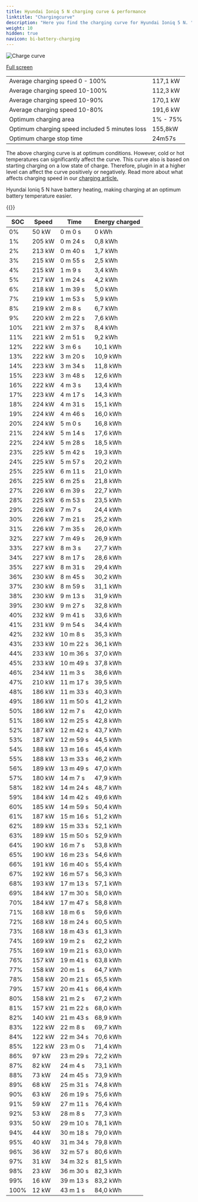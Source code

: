 ```yaml
---
title: Hyundai Ioniq 5 N charging curve & performance
linktitle: "Chargingcurve"
description: "Here you find the charging curve for Hyundai Ioniq 5 N. "
weight: 10
hidden: true
navicon: bi-battery-charging
---
```

<!-- markdownlint-disable MD033 -->
<img src="../chargingcurve.svg" alt="Charge curve" class="img-fluid">

[Full screen](../chargingcurve.svg)


<table class="table table-striped">
<tbody>
<tr>
<td>Average charging speed 0 - 100% </td><td>117,1 kW</td>
</tr>
<tr>
<td>Average charging speed 10-100%</td><td>112,3 kW</td>
</tr>
<tr>
<td>Average charging speed 10-90%</td><td>170,1 kW</td>
</tr>
<tr>
<td>Average charging speed 10-80%</td><td>191,6 kW</td>
</tr>
<tr>
<td>Optimum charging area</td><td>1% - 75%</td>
</tr>
<tr>
<td>Optimum charging speed included 5 minutes loss</td><td>155,8kW</td>
</tr>
<tr>
<td>Optimum charge stop time</td><td>24m57s</td>
</tr>
</tbody>
</table>


The above charging curve is at optimum conditions. However, cold or hot temperatures can significantly affect the curve. This curve also is based on starting charging on a low state of charge. Therefore, plugin in at a higher level can affect the curve positively or negatively. Read more about what affects charging speed in our [charging article.](../../../../../technology/battery/charging/) 


Hyundai Ioniq 5 N have battery heating, making charging at an optimum battery temperature easier. 


{{<evkxdisplayaddarticle />}}
<table class="table table-striped">
<thead>
<tr><th>SOC</th><th>Speed</th><th>Time</th><th>Energy charged</th></tr>
</thead>
<tbody>
<tr>
<td>0%</td><td>50 kW</td><td> 0 m 0 s </td><td>0 kWh </td>
</tr>
<tr>
<td>1%</td><td>205 kW</td><td> 0 m 24 s </td><td>0,8 kWh </td>
</tr>
<tr>
<td>2%</td><td>213 kW</td><td> 0 m 40 s </td><td>1,7 kWh </td>
</tr>
<tr>
<td>3%</td><td>215 kW</td><td> 0 m 55 s </td><td>2,5 kWh </td>
</tr>
<tr>
<td>4%</td><td>215 kW</td><td> 1 m 9 s </td><td>3,4 kWh </td>
</tr>
<tr>
<td>5%</td><td>217 kW</td><td> 1 m 24 s </td><td>4,2 kWh </td>
</tr>
<tr>
<td>6%</td><td>218 kW</td><td> 1 m 39 s </td><td>5,0 kWh </td>
</tr>
<tr>
<td>7%</td><td>219 kW</td><td> 1 m 53 s </td><td>5,9 kWh </td>
</tr>
<tr>
<td>8%</td><td>219 kW</td><td> 2 m 8 s </td><td>6,7 kWh </td>
</tr>
<tr>
<td>9%</td><td>220 kW</td><td> 2 m 22 s </td><td>7,6 kWh </td>
</tr>
<tr>
<td>10%</td><td>221 kW</td><td> 2 m 37 s </td><td>8,4 kWh </td>
</tr>
<tr>
<td>11%</td><td>221 kW</td><td> 2 m 51 s </td><td>9,2 kWh </td>
</tr>
<tr>
<td>12%</td><td>222 kW</td><td> 3 m 6 s </td><td>10,1 kWh </td>
</tr>
<tr>
<td>13%</td><td>222 kW</td><td> 3 m 20 s </td><td>10,9 kWh </td>
</tr>
<tr>
<td>14%</td><td>223 kW</td><td> 3 m 34 s </td><td>11,8 kWh </td>
</tr>
<tr>
<td>15%</td><td>223 kW</td><td> 3 m 48 s </td><td>12,6 kWh </td>
</tr>
<tr>
<td>16%</td><td>222 kW</td><td> 4 m 3 s </td><td>13,4 kWh </td>
</tr>
<tr>
<td>17%</td><td>223 kW</td><td> 4 m 17 s </td><td>14,3 kWh </td>
</tr>
<tr>
<td>18%</td><td>224 kW</td><td> 4 m 31 s </td><td>15,1 kWh </td>
</tr>
<tr>
<td>19%</td><td>224 kW</td><td> 4 m 46 s </td><td>16,0 kWh </td>
</tr>
<tr>
<td>20%</td><td>224 kW</td><td> 5 m 0 s </td><td>16,8 kWh </td>
</tr>
<tr>
<td>21%</td><td>224 kW</td><td> 5 m 14 s </td><td>17,6 kWh </td>
</tr>
<tr>
<td>22%</td><td>224 kW</td><td> 5 m 28 s </td><td>18,5 kWh </td>
</tr>
<tr>
<td>23%</td><td>225 kW</td><td> 5 m 42 s </td><td>19,3 kWh </td>
</tr>
<tr>
<td>24%</td><td>225 kW</td><td> 5 m 57 s </td><td>20,2 kWh </td>
</tr>
<tr>
<td>25%</td><td>225 kW</td><td> 6 m 11 s </td><td>21,0 kWh </td>
</tr>
<tr>
<td>26%</td><td>225 kW</td><td> 6 m 25 s </td><td>21,8 kWh </td>
</tr>
<tr>
<td>27%</td><td>226 kW</td><td> 6 m 39 s </td><td>22,7 kWh </td>
</tr>
<tr>
<td>28%</td><td>225 kW</td><td> 6 m 53 s </td><td>23,5 kWh </td>
</tr>
<tr>
<td>29%</td><td>226 kW</td><td> 7 m 7 s </td><td>24,4 kWh </td>
</tr>
<tr>
<td>30%</td><td>226 kW</td><td> 7 m 21 s </td><td>25,2 kWh </td>
</tr>
<tr>
<td>31%</td><td>226 kW</td><td> 7 m 35 s </td><td>26,0 kWh </td>
</tr>
<tr>
<td>32%</td><td>227 kW</td><td> 7 m 49 s </td><td>26,9 kWh </td>
</tr>
<tr>
<td>33%</td><td>227 kW</td><td> 8 m 3 s </td><td>27,7 kWh </td>
</tr>
<tr>
<td>34%</td><td>227 kW</td><td> 8 m 17 s </td><td>28,6 kWh </td>
</tr>
<tr>
<td>35%</td><td>227 kW</td><td> 8 m 31 s </td><td>29,4 kWh </td>
</tr>
<tr>
<td>36%</td><td>230 kW</td><td> 8 m 45 s </td><td>30,2 kWh </td>
</tr>
<tr>
<td>37%</td><td>230 kW</td><td> 8 m 59 s </td><td>31,1 kWh </td>
</tr>
<tr>
<td>38%</td><td>230 kW</td><td> 9 m 13 s </td><td>31,9 kWh </td>
</tr>
<tr>
<td>39%</td><td>230 kW</td><td> 9 m 27 s </td><td>32,8 kWh </td>
</tr>
<tr>
<td>40%</td><td>232 kW</td><td> 9 m 41 s </td><td>33,6 kWh </td>
</tr>
<tr>
<td>41%</td><td>231 kW</td><td> 9 m 54 s </td><td>34,4 kWh </td>
</tr>
<tr>
<td>42%</td><td>232 kW</td><td> 10 m 8 s </td><td>35,3 kWh </td>
</tr>
<tr>
<td>43%</td><td>233 kW</td><td> 10 m 22 s </td><td>36,1 kWh </td>
</tr>
<tr>
<td>44%</td><td>233 kW</td><td> 10 m 36 s </td><td>37,0 kWh </td>
</tr>
<tr>
<td>45%</td><td>233 kW</td><td> 10 m 49 s </td><td>37,8 kWh </td>
</tr>
<tr>
<td>46%</td><td>234 kW</td><td> 11 m 3 s </td><td>38,6 kWh </td>
</tr>
<tr>
<td>47%</td><td>210 kW</td><td> 11 m 17 s </td><td>39,5 kWh </td>
</tr>
<tr>
<td>48%</td><td>186 kW</td><td> 11 m 33 s </td><td>40,3 kWh </td>
</tr>
<tr>
<td>49%</td><td>186 kW</td><td> 11 m 50 s </td><td>41,2 kWh </td>
</tr>
<tr>
<td>50%</td><td>186 kW</td><td> 12 m 7 s </td><td>42,0 kWh </td>
</tr>
<tr>
<td>51%</td><td>186 kW</td><td> 12 m 25 s </td><td>42,8 kWh </td>
</tr>
<tr>
<td>52%</td><td>187 kW</td><td> 12 m 42 s </td><td>43,7 kWh </td>
</tr>
<tr>
<td>53%</td><td>187 kW</td><td> 12 m 59 s </td><td>44,5 kWh </td>
</tr>
<tr>
<td>54%</td><td>188 kW</td><td> 13 m 16 s </td><td>45,4 kWh </td>
</tr>
<tr>
<td>55%</td><td>188 kW</td><td> 13 m 33 s </td><td>46,2 kWh </td>
</tr>
<tr>
<td>56%</td><td>189 kW</td><td> 13 m 49 s </td><td>47,0 kWh </td>
</tr>
<tr>
<td>57%</td><td>180 kW</td><td> 14 m 7 s </td><td>47,9 kWh </td>
</tr>
<tr>
<td>58%</td><td>182 kW</td><td> 14 m 24 s </td><td>48,7 kWh </td>
</tr>
<tr>
<td>59%</td><td>184 kW</td><td> 14 m 42 s </td><td>49,6 kWh </td>
</tr>
<tr>
<td>60%</td><td>185 kW</td><td> 14 m 59 s </td><td>50,4 kWh </td>
</tr>
<tr>
<td>61%</td><td>187 kW</td><td> 15 m 16 s </td><td>51,2 kWh </td>
</tr>
<tr>
<td>62%</td><td>189 kW</td><td> 15 m 33 s </td><td>52,1 kWh </td>
</tr>
<tr>
<td>63%</td><td>189 kW</td><td> 15 m 50 s </td><td>52,9 kWh </td>
</tr>
<tr>
<td>64%</td><td>190 kW</td><td> 16 m 7 s </td><td>53,8 kWh </td>
</tr>
<tr>
<td>65%</td><td>190 kW</td><td> 16 m 23 s </td><td>54,6 kWh </td>
</tr>
<tr>
<td>66%</td><td>191 kW</td><td> 16 m 40 s </td><td>55,4 kWh </td>
</tr>
<tr>
<td>67%</td><td>192 kW</td><td> 16 m 57 s </td><td>56,3 kWh </td>
</tr>
<tr>
<td>68%</td><td>193 kW</td><td> 17 m 13 s </td><td>57,1 kWh </td>
</tr>
<tr>
<td>69%</td><td>184 kW</td><td> 17 m 30 s </td><td>58,0 kWh </td>
</tr>
<tr>
<td>70%</td><td>184 kW</td><td> 17 m 47 s </td><td>58,8 kWh </td>
</tr>
<tr>
<td>71%</td><td>168 kW</td><td> 18 m 6 s </td><td>59,6 kWh </td>
</tr>
<tr>
<td>72%</td><td>168 kW</td><td> 18 m 24 s </td><td>60,5 kWh </td>
</tr>
<tr>
<td>73%</td><td>168 kW</td><td> 18 m 43 s </td><td>61,3 kWh </td>
</tr>
<tr>
<td>74%</td><td>169 kW</td><td> 19 m 2 s </td><td>62,2 kWh </td>
</tr>
<tr>
<td>75%</td><td>169 kW</td><td> 19 m 21 s </td><td>63,0 kWh </td>
</tr>
<tr>
<td>76%</td><td>157 kW</td><td> 19 m 41 s </td><td>63,8 kWh </td>
</tr>
<tr>
<td>77%</td><td>158 kW</td><td> 20 m 1 s </td><td>64,7 kWh </td>
</tr>
<tr>
<td>78%</td><td>158 kW</td><td> 20 m 21 s </td><td>65,5 kWh </td>
</tr>
<tr>
<td>79%</td><td>157 kW</td><td> 20 m 41 s </td><td>66,4 kWh </td>
</tr>
<tr>
<td>80%</td><td>158 kW</td><td> 21 m 2 s </td><td>67,2 kWh </td>
</tr>
<tr>
<td>81%</td><td>157 kW</td><td> 21 m 22 s </td><td>68,0 kWh </td>
</tr>
<tr>
<td>82%</td><td>140 kW</td><td> 21 m 43 s </td><td>68,9 kWh </td>
</tr>
<tr>
<td>83%</td><td>122 kW</td><td> 22 m 8 s </td><td>69,7 kWh </td>
</tr>
<tr>
<td>84%</td><td>122 kW</td><td> 22 m 34 s </td><td>70,6 kWh </td>
</tr>
<tr>
<td>85%</td><td>122 kW</td><td> 23 m 0 s </td><td>71,4 kWh </td>
</tr>
<tr>
<td>86%</td><td>97 kW</td><td> 23 m 29 s </td><td>72,2 kWh </td>
</tr>
<tr>
<td>87%</td><td>82 kW</td><td> 24 m 4 s </td><td>73,1 kWh </td>
</tr>
<tr>
<td>88%</td><td>73 kW</td><td> 24 m 45 s </td><td>73,9 kWh </td>
</tr>
<tr>
<td>89%</td><td>68 kW</td><td> 25 m 31 s </td><td>74,8 kWh </td>
</tr>
<tr>
<td>90%</td><td>63 kW</td><td> 26 m 19 s </td><td>75,6 kWh </td>
</tr>
<tr>
<td>91%</td><td>59 kW</td><td> 27 m 11 s </td><td>76,4 kWh </td>
</tr>
<tr>
<td>92%</td><td>53 kW</td><td> 28 m 8 s </td><td>77,3 kWh </td>
</tr>
<tr>
<td>93%</td><td>50 kW</td><td> 29 m 10 s </td><td>78,1 kWh </td>
</tr>
<tr>
<td>94%</td><td>44 kW</td><td> 30 m 18 s </td><td>79,0 kWh </td>
</tr>
<tr>
<td>95%</td><td>40 kW</td><td> 31 m 34 s </td><td>79,8 kWh </td>
</tr>
<tr>
<td>96%</td><td>36 kW</td><td> 32 m 57 s </td><td>80,6 kWh </td>
</tr>
<tr>
<td>97%</td><td>31 kW</td><td> 34 m 32 s </td><td>81,5 kWh </td>
</tr>
<tr>
<td>98%</td><td>23 kW</td><td> 36 m 30 s </td><td>82,3 kWh </td>
</tr>
<tr>
<td>99%</td><td>16 kW</td><td> 39 m 13 s </td><td>83,2 kWh </td>
</tr>
<tr>
<td>100%</td><td>12 kW</td><td> 43 m 1 s </td><td>84,0 kWh </td>
</tr>
</tbody>
</table>

